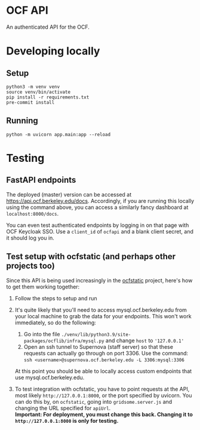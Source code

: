 # OCF API

An authenticated API for the OCF.

# Developing locally

## Setup

```
python3 -m venv venv
source venv/bin/activate
pip install -r requirements.txt
pre-commit install
```

## Running

```
python -m uvicorn app.main:app --reload
```

# Testing

## FastAPI endpoints

The deployed (master) version can be accessed at 
<https://api.ocf.berkeley.edu/docs>. Accordingly, if you are running 
this locally using the command above, you can access a similarly fancy 
dashboard at `localhost:8000/docs`.

You can even test authenticated
endpoints by logging in on that page with OCF Keycloak SSO. Use a `client_id` of
`ocfapi` and a blank client secret, and it should log you in.

## Test setup with ocfstatic (and perhaps other projects too)

Since this API is being used increasingly in the 
[ocfstatic](https://github.com/ocf/ocfstatic) project, here's how to 
get them working together:

1. Follow the steps to setup and run
2. It's quite likely that you'll need to access mysql.ocf.berkeley.edu 
from your local machine to grab the data for your endpoints.
This won't work immediately, so do the following:
	1. Go into the file 
	`./venv/lib/python3.9/site-packages/ocflib/infra/mysql.py` and change `host`
	to `'127.0.0.1'`
	2. Open an ssh tunnel to Supernova (staff server) so that these requests can 
	actually go through on port 3306. Use the command:  
	`ssh <username>@supernova.ocf.berkeley.edu -L 3306:mysql:3306`

	At this point you should be able to locally access custom endpoints that 
	use mysql.ocf.berkeley.edu.
3. To test integration with ocfstatic, you have to point requests at 
the API, most likely `http://127.0.0.1:8000`, or the port specified by 
uvicorn. You can do this by, on `ocfstatic`, going into 
`gridsome.server.js` and changing the URL specified for `apiUrl`.  
**Important: For deployment, you must change this back. Changing it 
to `http://127.0.0.1:8000` is only for testing.**


